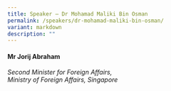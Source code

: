 ```yaml
---
title: Speaker – Dr Mohamad Maliki Bin Osman
permalink: /speakers/dr-mohamad-maliki-bin-osman/
variant: markdown
description: ""
---
```

#### **Mr Jorij Abraham**

*Second Minister for Foreign Affairs, <br> Ministry of Foreign Affairs, Singapore*